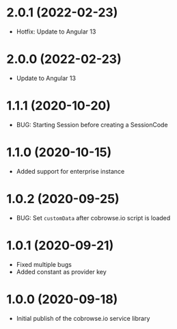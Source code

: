 <a name="2.0.1"></a>
# 2.0.1 (2022-02-23)

* Hotfix: Update to Angular 13

<a name="2.0.0"></a>
# 2.0.0 (2022-02-23)

* Update to Angular 13

<a name="1.1.1"></a>
# 1.1.1 (2020-10-20)

* BUG: Starting Session before creating a SessionCode

<a name="1.1.0"></a>
# 1.1.0 (2020-10-15)

* Added support for enterprise instance

<a name="1.0.2"></a>
# 1.0.2 (2020-09-25)

* BUG: Set `customData` after cobrowse.io script is loaded

<a name="1.0.1"></a>
# 1.0.1 (2020-09-21)

* Fixed multiple bugs
* Added constant as provider key  


<a name="1.0.0"></a>
# 1.0.0 (2020-09-18)

* Initial publish of the cobrowse.io service library